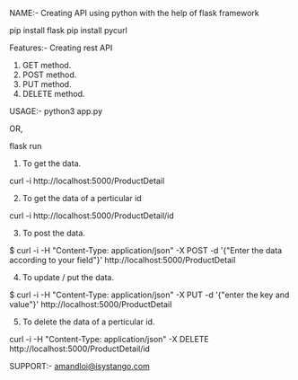 <!-- title -->
NAME:-
Creating API using python with the help of flask framework


<!-- to install  -->
pip install flask
pip install pycurl

Features:- 
Creating rest API
 1. GET method.
 2. POST method.
 3. PUT method.
 4. DELETE method.
 

<!-- command to run the program-->
USAGE:-
python3 app.py

OR,

flask run


<!-- commands to execute the methods -->
1. To get the data.

curl -i http://localhost:5000/ProductDetail

2. To get the data of a perticular id

<!-- here in line no 26 you can give id as 0,1,2.... so on -->
curl -i http://localhost:5000/ProductDetail/id 

3. To post the data.

$ curl -i -H "Content-Type: application/json" -X POST -d '{"Enter the data according to your field"}' http://localhost:5000/ProductDetail

4. To update / put the data.

$ curl -i -H "Content-Type: application/json" -X PUT -d '{"enter the key and value"}' http://localhost:5000/ProductDetail

5. To delete the data of a perticular id.

<!-- here in line no 39 you can give id as 0,1,2.... so on -->
curl -i -H "Content-Type: application/json" -X DELETE http://localhost:5000/ProductDetail/id


SUPPORT:-
amandloi@isystango.com